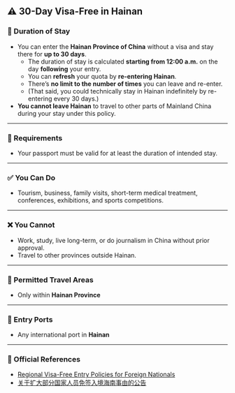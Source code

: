 ## ⚠️ 30-Day Visa-Free in Hainan

### 📅 Duration of Stay

- You can enter the **Hainan Province of China** without a visa and stay there for **up to 30 days**.
    - The duration of stay is calculated **starting from 12:00 a.m.** on the day **following** your entry.
    - You can **refresh** your quota by **re-entering Hainan**.
    - There’s **no limit to the number of times** you can leave and re-enter.
    - (That said, you could technically stay in Hainan indefinitely by re-entering every 30 days.)
- **You cannot leave Hainan** to travel to other parts of Mainland China during your stay under this policy.

---

### 🛂 Requirements

- Your passport must be valid for at least the duration of intended stay.

---

### ✅ You Can Do

- Tourism, business, family visits, short-term medical treatment, conferences, exhibitions, and sports competitions.

---

### ❌ You Cannot

- Work, study, live long-term, or do journalism in China without prior approval.
- Travel to other provinces outside Hainan.

---

### 📍 Permitted Travel Areas

- Only within **Hainan Province**

---

### 🛬 Entry Ports

- Any international port in **Hainan**

---

### 🔗 Official References

- [Regional Visa-Free Entry Policies for Foreign Nationals](https://en.nia.gov.cn/n147418/n147463/c180637/content.html)
- [关于扩大部分国家人员免签入境海南事由的公告](https://www.nia.gov.cn/n741440/n741542/c1631698/content.html)